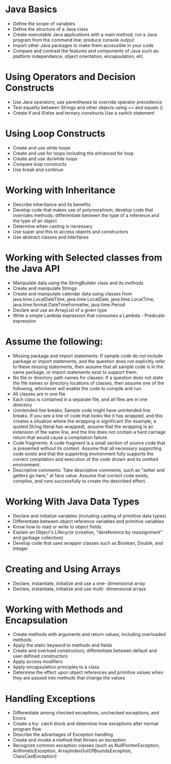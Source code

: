 # Java Basics 
- Define the scope of variables 
- Define the structure of a Java class
- Create executable Java applications with a main method; run a Java program from the command line; produce console output
- Import other Java packages to make them accessible in your code
- Compare and contrast the features and components of Java such as: platform independence, object orientation, encapsulation, etc.
# Using Operators and Decision Constructs 
- Use Java operators; use parentheses to override operator precedence
- Test equality between Strings and other objects using == and equals ()
- Create if and if/else and ternary constructs 
Use a switch statement 
# Using Loop Constructs 
- Create and use while loops
- Create and use for loops including the enhanced for loop
- Create and use do/while loops
- Compare loop constructs
- Use break and continue  
# Working with Inheritance 
- Describe inheritance and its benefits
- Develop code that makes use of polymorphism; develop code that overrides methods;  differentiate between the type of a reference and the type of an object
- Determine when casting is necessary
- Use super and this to access objects and constructors
- Use abstract classes and interfaces
# Working with Selected classes from the Java API 
- Manipulate data using the StringBuilder class and its methods
- Create and manipulate Strings
- Create and manipulate calendar data using classes from java.time.LocalDateTime,  java.time.LocalDate, java.time.LocalTime, java.time.format.DateTimeFormatter, java.time.Period
- Declare and use an ArrayList of a given type 
- Write a simple Lambda expression that consumes a Lambda - Predicate expression
# Assume the following:
- Missing package and import statements: If sample code do not include package or import statements, and the question does not explicitly refer to these missing statements, then assume that all sample code is in the same package, or import statements exist to support them.
- No file or directory path names for classes: If a question does not state the file names or directory locations of classes, then assume one of the following, whichever will enable the code to compile and run:
- All classes are in one file
- Each class is contained in a separate file, and all files are in one directory
- Unintended line breaks: Sample code might have unintended line breaks. If you see a line of code that looks like it has wrapped, and this creates a situation where the wrapping is significant (for example, a quoted String literal has wrapped), assume that the wrapping is an extension of the same line, and the line does not contain a hard carriage return that would cause a compilation failure.
- Code fragments: A code fragment is a small section of source code that is presented without its context. Assume that all necessary supporting code exists and that the supporting environment fully supports the correct compilation and execution of the code shown and its omitted environment.
- Descriptive comments: Take descriptive comments, such as "setter and getters go here," at face value. Assume that correct code exists, compiles, and runs successfully to create the described effect.
# Working With Java Data Types 
- Declare and initialize variables (including casting of primitive data types)
- Differentiate between object reference variables and primitive variables
- Know how to read or write to object fields
- Explain an Object's Lifecycle (creation, "dereference by reassignment" and garbage collection)
- Develop code that uses wrapper classes such as Boolean, Double, and Integer  
# Creating and Using Arrays 
- Declare, instantiate, initialize and use a one- dimensional array
- Declare, instantiate, initialize and use multi- dimensional arrays
# Working with Methods and Encapsulation 
- Create methods with arguments and return values; including overloaded methods
- Apply the static keyword to methods and fields  
- Create and overload constructors; differentiate between default and user defined constructors
- Apply access modifiers
- Apply encapsulation principles to a class
- Determine the effect upon object references and primitive values when they are passed  into methods that change the values
# Handling Exceptions 
- Differentiate among checked exceptions, unchecked exceptions, and Errors
- Create a try- catch block and determine how exceptions alter normal program flow
- Describe the advantages of Exception handling 
- Create and invoke a method that throws an exception
- Recognize common exception classes (such as NullPointerException, ArithmeticException, ArrayIndexOutOfBoundsException, ClassCastException)